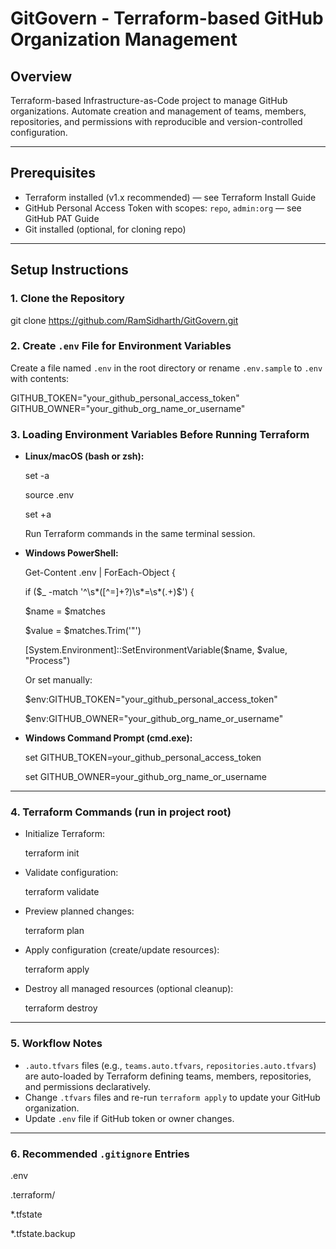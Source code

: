 # GitGovern - Terraform-based GitHub Organization Management

## Overview
Terraform-based Infrastructure-as-Code project to manage GitHub organizations. Automate creation and management of teams, members, repositories, and permissions with reproducible and version-controlled configuration.

---

## Prerequisites
- Terraform installed (v1.x recommended) — see Terraform Install Guide
- GitHub Personal Access Token with scopes: `repo`, `admin:org` — see GitHub PAT Guide
- Git installed (optional, for cloning repo)

---

## Setup Instructions

### 1. Clone the Repository
git clone https://github.com/RamSidharth/GitGovern.git


### 2. Create `.env` File for Environment Variables
Create a file named `.env` in the root directory or rename `.env.sample` to `.env` with contents:

GITHUB_TOKEN="your_github_personal_access_token"          
GITHUB_OWNER="your_github_org_name_or_username"           


### 3. Loading Environment Variables Before Running Terraform

- **Linux/macOS (bash or zsh):**
  
  set -a 
  
  source .env
  
  set +a
  
  Run Terraform commands in the same terminal session.

- **Windows PowerShell:**

  Get-Content .env | ForEach-Object {
  
  if ($_ -match '^\s*([^=]+?)\s*=\s*(.+)$') {
  
  $name = $matches
  
  $value = $matches.Trim('"')
  
  [System.Environment]::SetEnvironmentVariable($name, $value, "Process")

  Or set manually:
  
  $env:GITHUB_TOKEN="your_github_personal_access_token"
  
  $env:GITHUB_OWNER="your_github_org_name_or_username"


- **Windows Command Prompt (cmd.exe):**

  set GITHUB_TOKEN=your_github_personal_access_token
  
  set GITHUB_OWNER=your_github_org_name_or_username

---

### 4. Terraform Commands (run in project root)

- Initialize Terraform:

  terraform init

- Validate configuration:

  terraform validate

- Preview planned changes:
  
  terraform plan

- Apply configuration (create/update resources):

  terraform apply

- Destroy all managed resources (optional cleanup):

  terraform destroy


---

### 5. Workflow Notes
- `.auto.tfvars` files (e.g., `teams.auto.tfvars`, `repositories.auto.tfvars`) are auto-loaded by Terraform defining teams, members, repositories, and permissions declaratively.
- Change `.tfvars` files and re-run `terraform apply` to update your GitHub organization.
- Update `.env` file if GitHub token or owner changes.

---

### 6. Recommended `.gitignore` Entries

.env

.terraform/

*.tfstate

*.tfstate.backup



